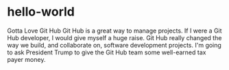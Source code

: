 # hello-world
Gotta Love Git Hub
Git Hub is a great way to manage projects. If I were a Git Hub developer, I would give myself a huge raise.
Git Hub really changed the way we build, and collaborate on, software development projects. I'm going to ask President Trump to give the Git Hub team some well-earned tax payer money.
